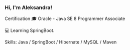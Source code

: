 ### Hi, I'm Aleksandra!

Certification 🎓 Oracle - Java SE 8 Programmer Associate

💻 Learning SpringBoot.



Skills: Java / SpringBoot / Hibernate / MySQL  / Maven 



